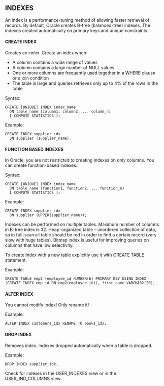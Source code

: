 ## INDEXES
An index is a performance-tuning method of allowing faster retrieval of records. By default, Oracle creates B-tree (balanced-tree) indexes. The indexes created automatically on primary keys and unique constraints.

#### CREATE INDEX
Creates an index. Create an index when:
-	A column contains a wide range of values
-	A column contains a large number of NULL values
-	One or more columns are frequently used together in a WHERE clause or a join condition
-	The table is large and queries retrieves only up to 4% of the rows in the table

Syntax:
```
CREATE [UNIQUE] INDEX index_name
  ON table_name (column1, column2, ... column_n)
  [ COMPUTE STATISTICS ];
```  
Example:
```
CREATE INDEX supplier_idx
  ON supplier (supplier_name);
```

#### FUNCTION BASED INDEXES
In Oracle, you are not restricted to creating indexes on only columns. You can create function-based indexes.

Syntax:
```
CREATE [UNIQUE] INDEX index_name
  ON table_name (function1, function2, ... function_n)
  [ COMPUTE STATISTICS ];
```

Example:
```
CREATE INDEX supplier_idx
  ON supplier (UPPER(supplier_name));
```
Indexes can be performed on multiple tables. Maximum number of columns in B-tree index is 32.
Heap-organized table – unordered collection of data, so in full-scan all table should be red in order to find a certain record (very slow with huge tables).
Bitmap index is useful for improving queries on columns that have low selectivity.

To create Index with a new table explicitly use it with CREATE TABLE statement.

Example:
```
CREATE TABLE emp2 (employee_id NUMBER(6) PRIMARY KEY USING INDEX (CREATE INDEX emp_id ON emp2(employee_id)), first_name VARCHAR2(20);
```

#### ALTER INDEX
You cannot modify index! Only rename it! 

Example:
```
ALTER INDEX customers_idx RENAME TO books_idx;
```

#### DROP INDEX
Removes index. Indexes dropped automatically when a table is dropped.

Example:
```
DROP INDEX supplier_idx;
```
Check for indexes in the USER_INDEXES view or in the USER_IND_COLUMNS view.
